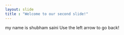 ```yaml
---
layout: slide
title : "Welcome to our second slide!"
---
```

my name is shubham saini
Use the left arrow to go back!
